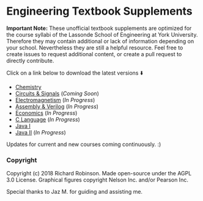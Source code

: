 # Engineering Textbook Supplements



**Important Note:** These unofficial textbook supplements are optimized for the course syllabi of the Lassonde School of Engineering at York University. Therefore they may contain additional or lack of information depending on your school. Nevertheless they are still a helpful resource. Feel free to create issues to request additional content, or create a pull request to directly contribute.

Click on a link below to download the latest versions ⬇️
 - [Chemistry](https://github.com/richardrobinson0924/textbook-supplements/raw/master/Chemistry/main2.pdf)
 - [Circuits & Signals](https://github.com/richardrobinson0924/textbook-supplements/raw/master/Circuits/main.pdf) (*Coming Soon*)
 - [Electromagnetism](https://github.com/richardrobinson0924/textbook-supplements/raw/master/Electromagnetism/main.pdf) (*In Progress*)
 - [Assembly & Verilog](https://github.com/richardrobinson0924/textbook-supplements/raw/master/Assembly/main.pdf)  (*In Progress*)
 - [Economics](https://github.com/richardrobinson0924/textbook-supplements/raw/master/Economics/main.pdf) (*In Progress*)
 - [C Language](https://github.com/richardrobinson0924/textbook-supplements/raw/master/C-language/main.pdf) (*In Progress*)
 - [Java I](https://github.com/richardrobinson0924/textbook-supplements/raw/master/Java-I/main.pdf)
 - [Java II](https://github.com/richardrobinson0924/textbook-supplements/raw/master/Java-II/main.pdf) (*In Progress*)

Updates for current and new courses coming continuously. :)
 
### Copyright

Copyright (c) 2018 Richard Robinson. Made open-source under the AGPL 3.0 License.  Graphical figures copyright Nelson Inc. and/or Pearson Inc.

Special thanks to Jaz M. for guiding and assisting me.

